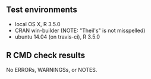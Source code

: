 ## Test environments

* local OS X, R 3.5.0
* CRAN win-builder (NOTE: "Theil's" is not misspelled)
* ubuntu 14.04 (on travis-ci), R 3.5.0

## R CMD check results

No ERRORs, WARNINGSs, or NOTES.
